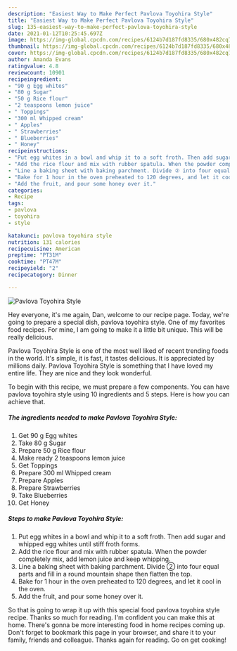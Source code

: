 ```yaml
---
description: "Easiest Way to Make Perfect Pavlova Toyohira Style"
title: "Easiest Way to Make Perfect Pavlova Toyohira Style"
slug: 135-easiest-way-to-make-perfect-pavlova-toyohira-style
date: 2021-01-12T10:25:45.697Z
image: https://img-global.cpcdn.com/recipes/6124b7d187fd8335/680x482cq70/pavlova-toyohira-style-recipe-main-photo.jpg
thumbnail: https://img-global.cpcdn.com/recipes/6124b7d187fd8335/680x482cq70/pavlova-toyohira-style-recipe-main-photo.jpg
cover: https://img-global.cpcdn.com/recipes/6124b7d187fd8335/680x482cq70/pavlova-toyohira-style-recipe-main-photo.jpg
author: Amanda Evans
ratingvalue: 4.8
reviewcount: 10901
recipeingredient:
- "90 g Egg whites"
- "80 g Sugar"
- "50 g Rice flour"
- "2 teaspoons lemon juice"
- " Toppings"
- "300 ml Whipped cream"
- " Apples"
- " Strawberries"
- " Blueberries"
- " Honey"
recipeinstructions:
- "Put egg whites in a bowl and whip it to a soft froth. Then add sugar and whipped egg whites until stiff froth forms."
- "Add the rice flour and mix with rubber spatula. When the powder completely mix, add lemon juice and keep whipping."
- "Line a baking sheet with baking parchment. Divide ② into four equal parts and fill in a round mountain shape then flatten the top."
- "Bake for 1 hour in the oven preheated to 120 degrees, and let it cool in the oven."
- "Add the fruit, and pour some honey over it."
categories:
- Recipe
tags:
- pavlova
- toyohira
- style

katakunci: pavlova toyohira style 
nutrition: 131 calories
recipecuisine: American
preptime: "PT31M"
cooktime: "PT47M"
recipeyield: "2"
recipecategory: Dinner

---
```



![Pavlova Toyohira Style](https://img-global.cpcdn.com/recipes/6124b7d187fd8335/680x482cq70/pavlova-toyohira-style-recipe-main-photo.jpg)

Hey everyone, it's me again, Dan, welcome to our recipe page. Today, we're going to prepare a special dish, pavlova toyohira style. One of my favorites food recipes. For mine, I am going to make it a little bit unique. This will be really delicious.



Pavlova Toyohira Style is one of the most well liked of recent trending foods in the world. It's simple, it is fast, it tastes delicious. It is appreciated by millions daily. Pavlova Toyohira Style is something that I have loved my entire life. They are nice and they look wonderful.


To begin with this recipe, we must prepare a few components. You can have pavlova toyohira style using 10 ingredients and 5 steps. Here is how you can achieve that.

<!--inarticleads1-->

##### The ingredients needed to make Pavlova Toyohira Style:

1. Get 90 g Egg whites
1. Take 80 g Sugar
1. Prepare 50 g Rice flour
1. Make ready 2 teaspoons lemon juice
1. Get  Toppings
1. Prepare 300 ml Whipped cream
1. Prepare  Apples
1. Prepare  Strawberries
1. Take  Blueberries
1. Get  Honey




<!--inarticleads2-->

##### Steps to make Pavlova Toyohira Style:

1. Put egg whites in a bowl and whip it to a soft froth. Then add sugar and whipped egg whites until stiff froth forms.
1. Add the rice flour and mix with rubber spatula. When the powder completely mix, add lemon juice and keep whipping.
1. Line a baking sheet with baking parchment. Divide ② into four equal parts and fill in a round mountain shape then flatten the top.
1. Bake for 1 hour in the oven preheated to 120 degrees, and let it cool in the oven.
1. Add the fruit, and pour some honey over it.




So that is going to wrap it up with this special food pavlova toyohira style recipe. Thanks so much for reading. I'm confident you can make this at home. There's gonna be more interesting food in home recipes coming up. Don't forget to bookmark this page in your browser, and share it to your family, friends and colleague. Thanks again for reading. Go on get cooking!
